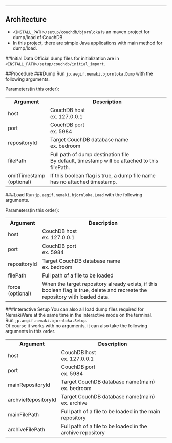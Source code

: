 ---

## Architecture 
* `<INSTALL_PATH>/setup/couchdb/bjornloka` is an maven project for dump/load of CouchDB.
* In this project, there are simple Java applications with main method for dump/load.

##Initial Data
Official dump files for initialization are in `<INSTALL_PATH>/setup/couchdb/initial_import`.

##Procedure
###Dump
Run `jp.aegif.nemaki.bjornloka.Dump` with the following arguments.  

Parameters(in this order):

<table>
<tr><th>Argument</th><th>Description</th></tr>
<tr><td>host</td><td>CouchDB host<br/>ex. 127.0.0.1</td></tr>
<tr><td>port</td><td>CouchDB port<br/>ex. 5984</td></tr>
<tr><td>repositoryId</td><td>Target CouchDB database name<br/>ex. bedroom</td></tr>
<tr><td>filePath</td><td>Full path of dump destination file<br/>By default, timestamp will be attached to this filePath.</td></tr>
<tr><td>omitTimestamp<br/>(optional)</td><td>If this boolean flag is true, a dump file name has no attached timestamp.</td></tr>
</table>

###Load
Run `jp.aegif.nemaki.bjornloka.Load` with the following arguments.  

Parameters(in this order):

<table>
<tr><th>Argument</th><th>Description</th></tr>
<tr><td>host</td><td>CouchDB host<br/>ex. 127.0.0.1</td></tr>
<tr><td>port</td><td>CouchDB port<br/>ex. 5984</td></tr>
<tr><td>repositoryId</td><td>Target CouchDB database name<br/>ex. bedroom</td></tr>
<tr><td>filePath</td><td>Full path of a file to be loaded<br/></td></tr>
<tr><td>force<br/>(optional)</td><td>When the target repository already exists, if this boolean flag is true, delete and recreate the repository with loaded data.</td></tr>
</table>

###Interactive Setup
You can also all load dump files required for NemakiWare at the same time in the interactive mode on the terminal.  
Run `jp.aegif.nemaki.bjornloka.Setup`.  
Of course it works with no arguments, it can also take the following arguments in this order.

<table>
<tr><th>Argument</th><th>Description</th></tr>
<tr><td>host</td><td>CouchDB host<br/>ex. 127.0.0.1</td></tr>
<tr><td>port</td><td>CouchDB port<br/>ex. 5984</td></tr>
<tr><td>mainRepositoryId</td><td>Target CouchDB database name(main)<br/>ex. bedroom</td></tr>
<tr><td>archvieRepositoryId</td><td>Target CouchDB database name(main)<br/>ex. archive</td></tr>
<tr><td>mainFilePath</td><td>Full path of a file to be loaded in the main repository<br/></td></tr>
<tr><td>archiveFilePath</td><td>Full path of a file to be loaded in the archive repository<br/></td></tr>
</table>
